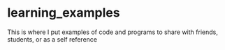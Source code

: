 # learning_examples
This is where I put examples of code and programs to share with friends, students, or as a self reference
